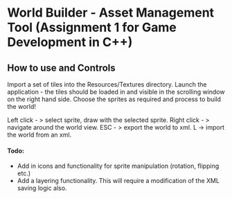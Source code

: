 # World Builder - Asset Management Tool (Assignment 1 for Game Development in C++)

## How to use and Controls
Import a set of tiles into the Resources/Textures directory.
Launch the application - the tiles should be loaded in and visible in the scrolling window on the right hand side.
Choose the sprites as required and process to build the world!

Left click - > select sprite, draw with the selected sprite.
Right click - > navigate around the world view.
ESC - > export the world to xml.
L -> import the world from an xml.


#### Todo: 
* Add in icons and functionality for sprite manipulation (rotation, flipping etc.)
* Add a layering functionality. This will require a modification of the XML saving logic also.
